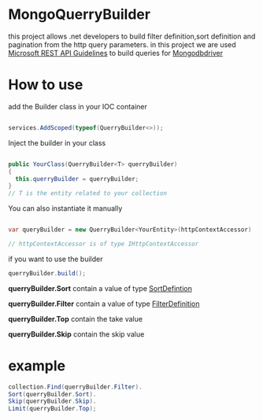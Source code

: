 # MongoQuerryBuilder


this project allows .net developers to build filter definition,sort definition and pagination from the http query parameters.
in this project we are used [Microsoft REST API Guidelines] to build queries for [Mongodbdriver]


# How to use
add the Builder class in your IOC container
  ```csharp
  
  services.AddScoped(typeof(QuerryBuilder<>));
  
```

Inject the builder in your class

  ```csharp
  
public YourClass(QuerryBuilder<T> querryBuilder)
{
    this.querryBuilder = querryBuilder;
}
// T is the entity related to your collection
  

```

You can also instantiate it manually

```csharp

var queryBuilder = new QuerryBuilder<YourEntity>(httpContextAccessor)

// httpContextAccessor is of type IHttpContextAccessor

```
if you want to use the builder

 ```csharp
querryBuilder.build();

```

**querryBuilder.Sort** contain a value of type [SortDefintion]

**querryBuilder.Filter** contain a value of type [FilterDefinition]

**querryBuilder.Top** contain the take value

**querryBuilder.Skip** contain the skip value


# example


```csharp
collection.Find(querryBuilder.Filter).
Sort(querryBuilder.Sort).
Skip(querryBuilder.Skip).
Limit(querryBuilder.Top);

```

   [Microsoft REST API Guidelines]: https://github.com/microsoft/api-guidelines/blob/vNext/Guidelines.md#96-sorting-collections
   [mongodbDriver]: https://mongodb.github.io/mongo-csharp-driver/2.10/reference/driver/definitions/
   [SortDefintion]: https://mongodb.github.io/mongo-csharp-driver/2.10/reference/driver/definitions/#sort-definition-builder
   [FilterDefinition]: https://mongodb.github.io/mongo-csharp-driver/2.10/reference/driver/definitions/#filters


